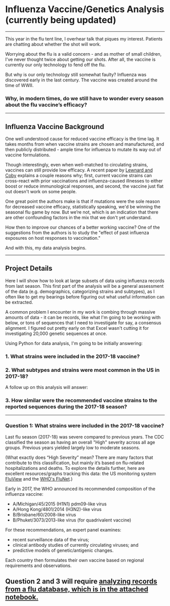 # Influenza Vaccine/Genetics Analysis (currently being updated)

---

This year in the flu tent line, I overhear talk that piques my interest. Patients are chatting about whether the shot will work. 

Worrying about the flu is a valid concern - and as mother of small children, I've never thought twice about getting our shots. After all, the vaccine is currently our only technology to fend off the flu.

But why is our only technology still somewhat faulty? Influenza was discovered early in the last century. The vaccine was created around the time of WWII.

### **Why, in modern times, do we still have to wonder every season about the flu vaccine’s efficacy?**

---

## Influenza Vaccine Background

One well understood cause for reduced vaccine efficacy is the time lag. It takes months from when vaccine strains are chosen and manufactured, and then publicly distributed - ample time for influenza to mutate its way out of vaccine formulations. 

Though interestingly, even when well-matched to circulating strains, vaccines can still provide low efficacy. A recent paper by [Lewnard and Coby](https://www.ncbi.nlm.nih.gov/pmc/articles/PMC6027411/) explains a couple reasons why; first, current vaccine strains can cross-react with prior vaccinations and influenza-caused illnesses to either boost or reduce immunological responses, and second, the vaccine just flat out doesn't work on some people. 

One great point the authors make is that if mutations were the sole reason for decreased vaccine efficacy, statistically speaking, we'd be winning the seasonal flu game by now. But we’re not, which is an indication that there are other confounding factors in the mix that we don't yet understand. 

How then to improve our chances of a better working vaccine? One of the suggestions from the authors is to study the "effect of past influenza exposures on host responses to vaccination."

And with this, my data analysis begins.

---

## Project Details

Here I will show how to look at large subsets of data using influenza records from last season. This first part of the analysis will be a general assessment of the data (e.g. demographics, categorizing strains and subtypes), as I often like to get my bearings before figuring out what useful information can be extracted.

A common problem I encounter in my work is combing through massive amounts of data - it can be records, like what I'm going to be working with below, or tons of sequences that I need to investigate for say, a consensus alignment. I figured out pretty early on that Excel wasn't cutting it for investigating 20,000 genetic sequences at once. 

Using Python for data analysis, I'm going to be initially answering:

   ### 1. What strains were included in the 2017-18 vaccine?
   ### 2. What subtypes and strains were most common in the US in 2017-18?
   
A follow up on this analysis will answer: 

   ### 3. How similar were the recommended vaccine strains to the reported sequences during the 2017-18 season?

---

### Question 1: What strains were included in the 2017-18 vaccine?

Last flu season (2017-18) was severe compared to previous years. The CDC classified the season as having an overall "High" severity across all age groups. Previous years yielded largely low to moderate seasons.

(What exactly does “High Severity” mean? There are many factors that contribute to this classification, but mainly it’s based on flu-related hospitalizations and deaths. To explore the details further, here are excellent resources/graphs tracking this data: the US monitoring system [FluView](https://gis.cdc.gov/grasp/fluview/fluportaldashboard.html) and the [WHO's FluNet](https://www.who.int/influenza/resources/charts/en/).)

Early in 2017, the WHO announced its recommended composition of the influenza vaccine:

* A/Michigan/45/2015 (H1N1) pdm09-like virus
* A/Hong Kong/4801/2014 (H3N2)-like virus
* B/Brisbane/60/2008-like virus
* B/Phuket/3073/2013-like virus (for quadrivalent vaccine)

For these recommendations, an expert panel examines:
* recent surveillance data of the virus; 
* clinical antibody studies of currently circulating viruses; and 
* predictive models of genetic/antigenic changes.

Each country then formulates their own vaccine based on regional requirements and observations.

## Question 2 and 3 will require [analyzing records from a flu database, which is in the attached notebook.](https://github.com/Adrianapip/Influenza_Vaccine/blob/master/Influenza_1204.ipynb)
